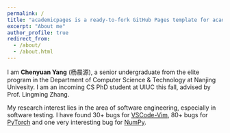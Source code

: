```yaml
---
permalink: /
title: "academicpages is a ready-to-fork GitHub Pages template for academic personal websites"
excerpt: "About me"
author_profile: true
redirect_from: 
  - /about/
  - /about.html
---
```


I am **Chenyuan Yang** (杨晨源), a senior undergraduate from the elite program in the Department of Computer Science & Technology at Nanjing Univesity. I am an incoming CS PhD student at UIUC this fall, advised by Prof. Lingming Zhang.

My research interest lies in the area of software engineering, especially in software testing. I have found 30+ bugs for [VSCode-Vim](https://github.com/VSCodeVim/Vim), 80+ bugs for [PyTorch](https://github.com/pytorch/pytorch) and one very interesting bug for [NumPy](https://github.com/numpy/numpy).